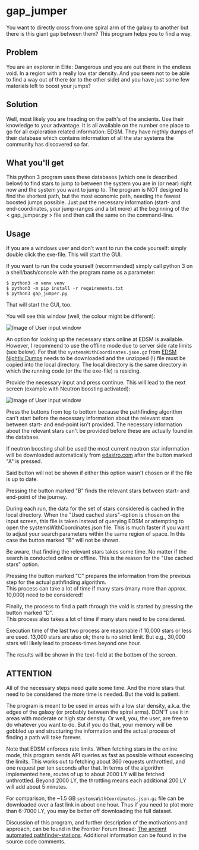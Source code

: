 # gap_jumper

You want to directly cross from one spiral arm of the galaxy to another but there is this giant gap between them? This program helps you to find a way.

## Problem

You are an explorer in Elite: Dangerous und you are out there in the endless void. In a region with a really low star density. And you seem not to be able to find a way out of there (or to the other side) and you have just some few materials left to boost your jumps?

## Solution

Well, most likely you are treading on the path's of the ancients. Use their knowledge to your advantage. It is all available on the number one place to go for all exploration related information: EDSM. 
They have nigthly dumps of their database which contains information of all the star systems the community has discovered so far.

## What you'll get

This python 3 program uses these databases (which one is described below) to find stars to jump to between the system you are in (or near) right now and the system you want to jump to.
The program is NOT designed to find the shortest path, but the most economic path, needing the fewest boosted jumps possible.
Just put the necessary information (start- and end-coordinates, your jump-ranges and a bit more) at the beginning of the < gap_jumper.py > file and then call the same on the command-line.

## Usage

If you are a windows user and don't want to run the code yourself: simply double click the exe-file. This will start the GUI.

If you want to run the code yourself (recommended) simply call python 3 on a shell/bash/console with the program name as a parameter:

```shell
$ python3 -m venv venv
$ python3 -m pip install -r requirements.txt
$ python3 gap_jumper.py
```

That will start the GUI, too.

You will see this window (well, the colour might be different):

![Image of User input window](0003_input_screen.png)

An option for looking up the necessary stars online at EDSM is available. However, I recommend to use the offline mode due to server side rate limits (see below). For that the `systemsWithCoordinates.json.gz` from [EDSM Nightly Dumps](https://www.edsm.net/en/nightly-dumps) needs to be downloaded and the unzipped (!) file must be copied into the local directory. The local directory is the same directory in which the running code (or the the exe-file) is residing. 

Provide the necessary input and press continue.  This will lead to the next screen (example with Neutron boosting activated):

![Image of User input window](0004_working_screen.png)

Press the buttons from top to bottom because the pathfinding algorithm can't start before the necessary information about the relevant stars between start- and end-point isn't provided. The necessary information about the relevant stars can't be provided before these are actually found in the database.

If neutron boosting shall be used the most current neutron star information will be downloaded automatically from [edastro.com](https://edastro.com/mapcharts/files/neutron-stars.csv) after the button marked "A" is pressed.  

Said button will not be shown if either this option wasn't chosen or if the file is up to date.

Pressing the button marked "B" finds the relevant stars between start- and end-point of the journey.

During each run, the data for the set of stars considered is cached in the local directory. When the "Used cached stars"-option is chosen on the input screen, this file is taken instead of querying EDSM or attempting to open the systemsWithCoordinates.json file. This is much faster if you want to adjust your search parameters within the same region of space. In this case the button marked "B" will not be shown.

Be aware, that finding the relevant stars takes some time. No matter if the search is conducted online or offline. This is the reason for the "Use cached stars" option.

Pressing the button marked "C" prepares the information from the previous step for the actual pathfinding algorithm.  
This process can take a lot of time if many stars (many more than approx. 10,000) need to be considered!

Finally, the process to find a path through the void is started by pressing the button marked "D".  
This process also takes a lot of time if many stars need to be considered.

Execution time of the last two process are reasonable if 10,000 stars or less are used. 13,000 stars are also ok; there is no strict limit. But e.g., 30,000 stars will likely lead to process-times beyond one hour.

The results will be shown in the text-field at the bottom of the screen.

## ATTENTION

All of the necessary steps need quite some time. And the more stars that need to be considered the more time is needed. But the void is patient.

The program is meant to be used in areas with a low star density, a.k.a. the edges of the galaxy (or probably between the spiral arms). DON'T use it in areas with moderate or high star density. Or well, you, the user, are free to do whatever you want to do. But if you do that, your memory will be gobbled up and structuring the information and the actual process of finding a path will take forever.

Note that EDSM enforces rate limits. When fetching stars in the online mode, this program sends API queries as fast as possible without exceeding the limits. This works out to fetching about 360 requests unthrottled, and one request per ten seconds after that. In terms of the algorithm implemented here, routes of up to about 2000 LY will be fetched unthrottled. Beyond 2000 LY, the throttling means each additional 200 LY will add about 5 minutes.

For comparison, the ~1.5 GB `systemsWithCoordinates.json.gz` file can be downloaded over a fast link in about one hour. Thus if you need to plot more than 6-7000 LY, you may be better off downloading the full dataset.

Discussion of this program, and further description of the motivations and approach, can be found in the Frontier Forum thread: [The ancient automated pathfinder-stations](https://forums.frontier.co.uk/threads/the-ancient-automated-pathfinder-stations.475668/). Additional information can be found in the source code comments.

